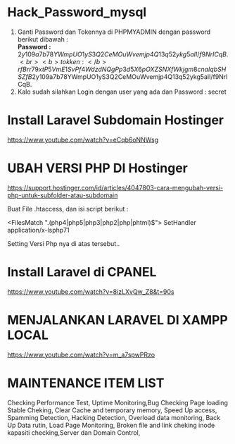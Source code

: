 # Hack_Password_mysql
1. Ganti Password dan Tokennya di PHPMYADMIN dengan password berikut dibawah :
      <br><b>Password :</b> $2y$10$9a7b78YWmpUO1yS3Q2CeMOuWvemjp4Q13q52ykg5alI/f9NrICqB.
      <br><b>tokken   :</b> rfBrr79xtP5VmE1SvPf4WdzdNQgPp3d5X6pOXZSNXfWkjgm8cnaIqbSHSZfB$2y$10$9a7b78YWmpUO1yS3Q2CeMOuWvemjp4Q13q52ykg5alI/f9NrICqB.
2. Kalo sudah silahkan Login dengan user yang ada dan Password : secret

# Install Laravel Subdomain Hostinger
https://www.youtube.com/watch?v=eCqb6oNNWsg

# UBAH VERSI PHP DI  Hostinger
https://support.hostinger.com/id/articles/4047803-cara-mengubah-versi-php-untuk-subfolder-atau-subdomain

Buat File .htaccess, dan isi script berikut :

<FilesMatch "\.(php4|php5|php3|php2|php|phtml)$">
SetHandler application/x-lsphp71
</FilesMatch>

Setting Versi Php nya di atas tersebut..


# Install Laravel di CPANEL
https://www.youtube.com/watch?v=8izLXvQw_Z8&t=90s

# MENJALANKAN LARAVEL DI XAMPP LOCAL
https://www.youtube.com/watch?v=m_a7spwPRzo


# MAINTENANCE ITEM LIST
Checking Performance Test, Uptime Monitoring,Bug Checking
Page loading Stable Cheking, Clear Cache and temporary memory, Speed Up access, 
Spamming Detection, Hacking Detection, Overload data monitoring, Back Up Data rutin, Load Page Monitoring, Broken file and link cheking
inode kapasiti checking,Server dan Domain Control,
